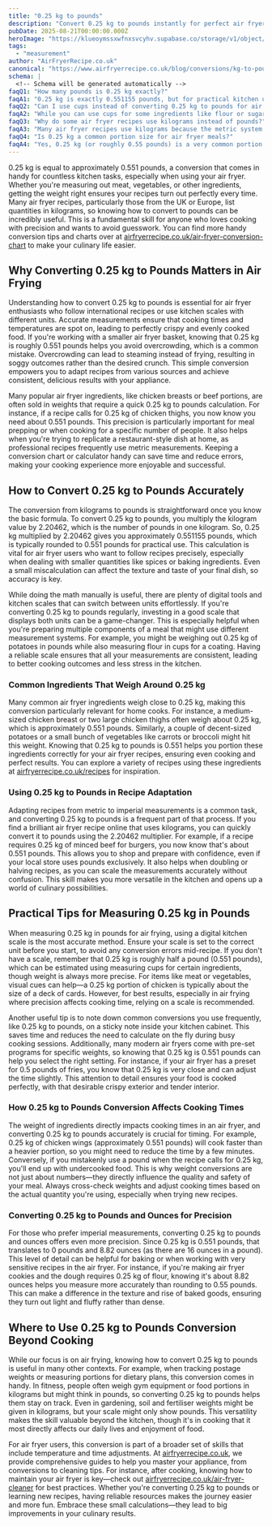 ```yaml
---
title: "0.25 kg to pounds"
description: "Convert 0.25 kg to pounds instantly for perfect air fryer recipes. Get accurate measurements and cooking tips for delicious results every time."
pubDate: 2025-08-21T00:00:00.000Z
heroImage: "https://klueoymssxwfnxsvcyhv.supabase.co/storage/v1/object/public/Shmucket/0-25-kg-to-pounds.webp"
tags:
  - "measurement"
author: "AirFryerRecipe.co.uk"
canonical: "https://www.airfryerrecipe.co.uk/blog/conversions/kg-to-pounds/0-25-kg-to-pounds"
schema: |
  <!-- Schema will be generated automatically -->
faqQ1: "How many pounds is 0.25 kg exactly?"
faqA1: "0.25 kg is exactly 0.551155 pounds, but for practical kitchen use, it's commonly rounded to 0.55 pounds or even 0.55 lb. This conversion is based on the standard factor where 1 kilogram equals 2.20462 pounds. When measuring ingredients for your air fryer, this level of precision ensures your recipes turn out as intended, with accurate cooking times and results."
faqQ2: "Can I use cups instead of converting 0.25 kg to pounds for air fryer recipes?"
faqA2: "While you can use cups for some ingredients like flour or sugar, weight measurements are far more accurate for air frying. Converting 0.25 kg to pounds (approximately 0.55 lb) gives you a precise weight, which is crucial for even cooking and texture. For items like meat, vegetables, or grated cheese, cups can vary widely based on packing or chopping, so sticking to weight ensures consistency. Always use a kitchen scale for best results, especially in air fryer recipes where overcrowding or under-measuring can affect performance."
faqQ3: "Why do some air fryer recipes use kilograms instead of pounds?"
faqA3: "Many air fryer recipes use kilograms because the metric system is standard in most countries outside the US, including the UK and Europe. Recipes from sources like <a href=https://www.airfryerrecipe.co.uk>airfryerrecipe.co.uk</a> often use kilograms for precision, as weight measurements are more reliable than volume for consistent results. Converting 0.25 kg to pounds (about 0.55 lb) helps you follow these recipes accurately, ensuring your dishes cook evenly and taste great. Embracing both systems makes you a more adaptable cook."
faqQ4: "Is 0.25 kg a common portion size for air fryer meals?"
faqA4: "Yes, 0.25 kg (or roughly 0.55 pounds) is a very common portion size for air fryer meals, especially for proteins like chicken, fish, or beef. This amount is ideal for single servings or small households, preventing overcrowding in the basket and promoting crispiness. For example, 0.25 kg of chicken wings or fries fits perfectly in most standard air fryers, cooking evenly without needing to shake midway. It's a versatile weight that works well for many recipes, from mains to sides."
---
```

<p>0.25 kg is equal to approximately 0.551 pounds, a conversion that comes in handy for countless kitchen tasks, especially when using your air fryer. Whether you're measuring out meat, vegetables, or other ingredients, getting the weight right ensures your recipes turn out perfectly every time. Many air fryer recipes, particularly those from the UK or Europe, list quantities in kilograms, so knowing how to convert to pounds can be incredibly useful. This is a fundamental skill for anyone who loves cooking with precision and wants to avoid guesswork. You can find more handy conversion tips and charts over at <a href=https://www.airfryerrecipe.co.uk/air-fryer-conversion-chart>airfryerrecipe.co.uk/air-fryer-conversion-chart</a> to make your culinary life easier.</p>

<h2>Why Converting 0.25 kg to Pounds Matters in Air Frying</h2>
<p>Understanding how to convert 0.25 kg to pounds is essential for air fryer enthusiasts who follow international recipes or use kitchen scales with different units. Accurate measurements ensure that cooking times and temperatures are spot on, leading to perfectly crispy and evenly cooked food. If you're working with a smaller air fryer basket, knowing that 0.25 kg is roughly 0.551 pounds helps you avoid overcrowding, which is a common mistake. Overcrowding can lead to steaming instead of frying, resulting in soggy outcomes rather than the desired crunch. This simple conversion empowers you to adapt recipes from various sources and achieve consistent, delicious results with your appliance.</p>

<p>Many popular air fryer ingredients, like chicken breasts or beef portions, are often sold in weights that require a quick 0.25 kg to pounds calculation. For instance, if a recipe calls for 0.25 kg of chicken thighs, you now know you need about 0.551 pounds. This precision is particularly important for meal prepping or when cooking for a specific number of people. It also helps when you're trying to replicate a restaurant-style dish at home, as professional recipes frequently use metric measurements. Keeping a conversion chart or calculator handy can save time and reduce errors, making your cooking experience more enjoyable and successful.</p>

<h2>How to Convert 0.25 kg to Pounds Accurately</h2>
<p>The conversion from kilograms to pounds is straightforward once you know the basic formula. To convert 0.25 kg to pounds, you multiply the kilogram value by 2.20462, which is the number of pounds in one kilogram. So, 0.25 kg multiplied by 2.20462 gives you approximately 0.551155 pounds, which is typically rounded to 0.551 pounds for practical use. This calculation is vital for air fryer users who want to follow recipes precisely, especially when dealing with smaller quantities like spices or baking ingredients. Even a small miscalculation can affect the texture and taste of your final dish, so accuracy is key.</p>

<p>While doing the math manually is useful, there are plenty of digital tools and kitchen scales that can switch between units effortlessly. If you're converting 0.25 kg to pounds regularly, investing in a good scale that displays both units can be a game-changer. This is especially helpful when you're preparing multiple components of a meal that might use different measurement systems. For example, you might be weighing out 0.25 kg of potatoes in pounds while also measuring flour in cups for a coating. Having a reliable scale ensures that all your measurements are consistent, leading to better cooking outcomes and less stress in the kitchen.</p>

<h3>Common Ingredients That Weigh Around 0.25 kg</h3>
<p>Many common air fryer ingredients weigh close to 0.25 kg, making this conversion particularly relevant for home cooks. For instance, a medium-sized chicken breast or two large chicken thighs often weigh about 0.25 kg, which is approximately 0.551 pounds. Similarly, a couple of decent-sized potatoes or a small bunch of vegetables like carrots or broccoli might hit this weight. Knowing that 0.25 kg to pounds is 0.551 helps you portion these ingredients correctly for your air fryer recipes, ensuring even cooking and perfect results. You can explore a variety of recipes using these ingredients at <a href=https://www.airfryerrecipe.co.uk/recipes>airfryerrecipe.co.uk/recipes</a> for inspiration.</p>

<h3>Using 0.25 kg to Pounds in Recipe Adaptation</h3>
<p>Adapting recipes from metric to imperial measurements is a common task, and converting 0.25 kg to pounds is a frequent part of that process. If you find a brilliant air fryer recipe online that uses kilograms, you can quickly convert it to pounds using the 2.20462 multiplier. For example, if a recipe requires 0.25 kg of minced beef for burgers, you now know that's about 0.551 pounds. This allows you to shop and prepare with confidence, even if your local store uses pounds exclusively. It also helps when doubling or halving recipes, as you can scale the measurements accurately without confusion. This skill makes you more versatile in the kitchen and opens up a world of culinary possibilities.</p>

<h2>Practical Tips for Measuring 0.25 kg in Pounds</h2>
<p>When measuring 0.25 kg in pounds for air frying, using a digital kitchen scale is the most accurate method. Ensure your scale is set to the correct unit before you start, to avoid any conversion errors mid-recipe. If you don't have a scale, remember that 0.25 kg is roughly half a pound (0.551 pounds), which can be estimated using measuring cups for certain ingredients, though weight is always more precise. For items like meat or vegetables, visual cues can help—a 0.25 kg portion of chicken is typically about the size of a deck of cards. However, for best results, especially in air frying where precision affects cooking time, relying on a scale is recommended.</p>

<p>Another useful tip is to note down common conversions you use frequently, like 0.25 kg to pounds, on a sticky note inside your kitchen cabinet. This saves time and reduces the need to calculate on the fly during busy cooking sessions. Additionally, many modern air fryers come with pre-set programs for specific weights, so knowing that 0.25 kg is 0.551 pounds can help you select the right setting. For instance, if your air fryer has a preset for 0.5 pounds of fries, you know that 0.25 kg is very close and can adjust the time slightly. This attention to detail ensures your food is cooked perfectly, with that desirable crispy exterior and tender interior.</p>

<h3>How 0.25 kg to Pounds Conversion Affects Cooking Times</h3>
<p>The weight of ingredients directly impacts cooking times in an air fryer, and converting 0.25 kg to pounds accurately is crucial for timing. For example, 0.25 kg of chicken wings (approximately 0.551 pounds) will cook faster than a heavier portion, so you might need to reduce the time by a few minutes. Conversely, if you mistakenly use a pound when the recipe calls for 0.25 kg, you'll end up with undercooked food. This is why weight conversions are not just about numbers—they directly influence the quality and safety of your meal. Always cross-check weights and adjust cooking times based on the actual quantity you're using, especially when trying new recipes.</p>

<h3>Converting 0.25 kg to Pounds and Ounces for Precision</h3>
<p>For those who prefer imperial measurements, converting 0.25 kg to pounds and ounces offers even more precision. Since 0.25 kg is 0.551 pounds, that translates to 0 pounds and 8.82 ounces (as there are 16 ounces in a pound). This level of detail can be helpful for baking or when working with very sensitive recipes in the air fryer. For instance, if you're making air fryer cookies and the dough requires 0.25 kg of flour, knowing it's about 8.82 ounces helps you measure more accurately than rounding to 0.55 pounds. This can make a difference in the texture and rise of baked goods, ensuring they turn out light and fluffy rather than dense.</p>

<h2>Where to Use 0.25 kg to Pounds Conversion Beyond Cooking</h2>
<p>While our focus is on air frying, knowing how to convert 0.25 kg to pounds is useful in many other contexts. For example, when tracking postage weights or measuring portions for dietary plans, this conversion comes in handy. In fitness, people often weigh gym equipment or food portions in kilograms but might think in pounds, so converting 0.25 kg to pounds helps them stay on track. Even in gardening, soil and fertiliser weights might be given in kilograms, but your scale might only show pounds. This versatility makes the skill valuable beyond the kitchen, though it's in cooking that it most directly affects our daily lives and enjoyment of food.</p>

<p>For air fryer users, this conversion is part of a broader set of skills that include temperature and time adjustments. At <a href=https://www.airfryerrecipe.co.uk>airfryerrecipe.co.uk</a>, we provide comprehensive guides to help you master your appliance, from conversions to cleaning tips. For instance, after cooking, knowing how to maintain your air fryer is key—check out <a href=https://www.airfryerrecipe.co.uk/air-fryer-cleaner>airfryerrecipe.co.uk/air-fryer-cleaner</a> for best practices. Whether you're converting 0.25 kg to pounds or learning new recipes, having reliable resources makes the journey easier and more fun. Embrace these small calculations—they lead to big improvements in your culinary results.</p>
